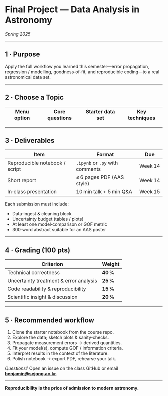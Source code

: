# Final Project — Data Analysis in Astronomy  
*Spring 2025*

---

## 1 · Purpose  
Apply the full workflow you learned this semester—error propagation, regression / modelling, goodness‑of‑fit, and reproducible coding—to a real astronomical data set.

---

## 2 · Choose a Topic  

| **Menu option** | Core questions | Starter data set | Key techniques |
|-----------------|----------------|------------------|----------------|

---

## 3 · Deliverables  

| Item | Format | Due |
|------|--------|-----|
| Reproducible notebook / script | `.ipynb` or `.py` with comments | Week 14 |
| Short report | ≤ 6 pages PDF (AAS style) | Week 14 |
| In‑class presentation | 10 min talk + 5 min Q&A | Week 15 |

Each submission must include:

* Data‑ingest & cleaning block  
* Uncertainty budget (tables / plots)  
* At least one model‑comparison or GOF metric  
* 300‑word abstract suitable for an AAS poster

---

## 4 · Grading (100 pts)  

| Criterion | Weight |
|-----------|--------|
| Technical correctness | **40 %** |
| Uncertainty treatment & error analysis | **25 %** |
| Code readability & reproducibility | **15 %** |
| Scientific insight & discussion | **20 %** |

---

## 5 · Recommended workflow  

1. Clone the starter notebook from the course repo.  
2. Explore the data; sketch plots & sanity‑checks.  
3. Propagate measurement errors → derived quantities.  
4. Fit your model(s), compute GOF / information criteria.  
5. Interpret results in the context of the literature.  
6. Polish notebook → export PDF, rehearse your talk.

*Questions?*  Open an issue on the class GitHub or email **benjamin@sejong.ac.kr**.

---  
**Reproducibility is the price of admission to modern astronomy.**
